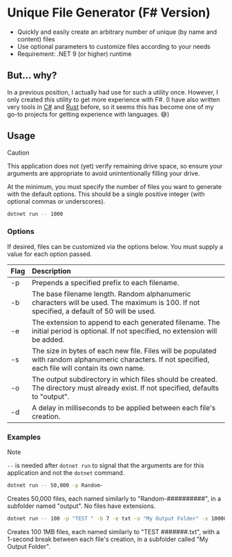 # Unique File Generator (F# Version)

- Quickly and easily create an arbitrary number of unique (by name and content) files
- Use optional parameters to customize files according to your needs
- Requirement: .NET 9 (or higher) runtime

## But... why?

In a previous position, I actually had use for such a utility once. However, I only created _this_ utility to get more experience with F#. (I have also written very tools in [C#](https://github.com/codeconscious/unique-file-generator-csharp) and [Rust](https://github.com/codeconscious/unique-file-generator-rust/) before, so it seems this has become one of my go-to projects for getting experience with languages. 😅)


## Usage

> [!CAUTION]
> This application does not (yet) verify remaining drive space, so ensure your arguments are appropriate to avoid unintentionally filling your drive.

At the minimum, you must specify the number of files you want to generate with the default options. This should be a single positive integer (with optional commas or underscores).

```sh
dotnet run -- 1000
```

### Options

If desired, files can be customized via the options below. You must supply a value for each option passed.

Flag | Description
---- | :----
-p | Prepends a specified prefix to each filename.
-b | The base filename length. Random alphanumeric characters will be used.  The maximum is 100. If not specified, a default of 50 will be used.
-e | The extension to append to each generated filename. The initial period is optional. If not specified, no extension will be added.
-s | The size in bytes of each new file. Files will be populated with random alphanumeric characters. If not specified, each file will contain its own name.
-o | The output subdirectory in which files should be created. The directory must already exist. If not specified, defaults to "output".
-d | A delay in milliseconds to be applied between each file's creation.

### Examples

> [!NOTE]
> `--` is needed after `dotnet run` to signal that the arguments are for this application and not the `dotnet` command.

```sh
dotnet run -- 50,000 -p Random-
```

Creates 50,000 files, each named similarly to "Random-##########", in a subfolder named "output". No files have extensions.

```sh
dotnet run -- 100 -p "TEST " -b 7 -e txt -o "My Output Folder" -s 1000000 -d 1000
```

Creates 100 1MB files, each named similarly to "TEST #######.txt", with a 1-second break between each file's creation, in a subfolder called "My Output Folder".
